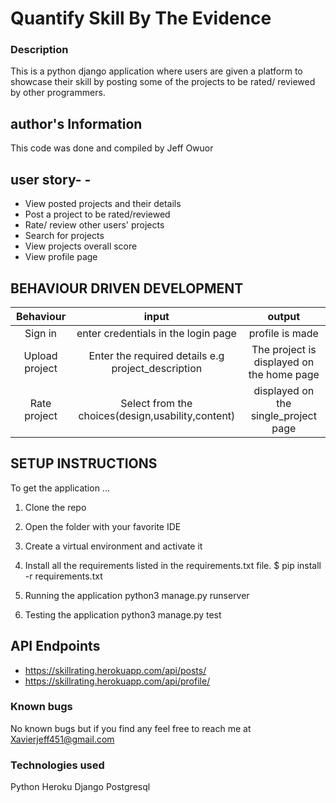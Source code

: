 # Quantify Skill By The Evidence
### Description
This is a python django application where users are given a platform to showcase their skill by posting some of the projects to be rated/ reviewed by other programmers.

## author's Information
This code was done and compiled by Jeff Owuor

## user story- - 
- View posted projects and their details
- Post a project to be rated/reviewed
- Rate/ review other users' projects
- Search for projects 
- View projects overall score
- View  profile page


## BEHAVIOUR DRIVEN DEVELOPMENT
| Behaviour  | input  |output   |
| :------------: | :------------: | :------------: |
|Sign in| enter credentials in the login page | profile is made |
|Upload project| Enter the required details e.g project_description | The project is displayed on the home page |
|Rate project| Select from the choices(design,usability,content)| displayed on the single_project page |



## SETUP INSTRUCTIONS
To get the application ...
1. Clone the repo
2. Open the folder with your favorite IDE
3. Create a virtual environment and activate it

4.  Install all the requirements listed in the requirements.txt file.
  $ pip install -r requirements.txt


5. Running the application
    python3 manage.py runserver

6. Testing the application
    python3 manage.py test 

## API Endpoints
- https://skillrating.herokuapp.com/api/posts/
- https://skillrating.herokuapp.com/api/profile/


### Known bugs 
No known bugs but if you find any feel free to reach me at Xavierjeff451@gmail.com
### Technologies used
Python
Heroku
Django
Postgresql
